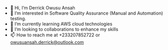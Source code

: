 - 👋 Hi, I’m Derrick Owusu Ansah
- 👀 I’m interested in Software Quality Assurance (Manual and Automation) testing.
- 🌱 I’m currently learning AWS cloud technologies
- 💞️ I’m looking to collaborations to enhance my skills 
- 📫 How to reach me at +233207852722 or owusuansah.derrick@outlook.com

<!---
DERRYZEK/DERRYZEK is a ✨ special ✨ repository because its `README.md` (this file) appears on your GitHub profile.
You can click the Preview link to take a look at your changes.
--->

